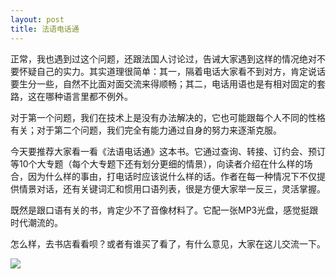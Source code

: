 ```yaml
---
layout: post
title: 法语电话通
---
```




正常，我也遇到过这个问题，还跟法国人讨论过，告诫大家遇到这样的情况绝对不要怀疑自己的实力。其实道理很简单：其一，隔着电话大家看不到对方，肯定说话要生分一些，自然不比面对面交流来得顺畅；其二，电话用语也是有相对固定的套路，这在哪种语言里都不例外。

对于第一个问题，我们在技术上是没有办法解决的，它也可能跟每个人不同的性格有关；对于第二个问题，我们完全有能力通过自身的努力来逐渐克服。

今天要推荐大家看一看《法语电话通》这本书。它通过查询、转接、订约会、预订等10个大专题（每个大专题下还有划分更细的情景），向读者介绍在什么样的场合，因为什么样的事由，打电话时应该说什么样的话。作者在每一种情况下不仅提供情景对话，还有关键词汇和惯用口语列表，很是方便大家举一反三，灵活掌握。

既然是跟口语有关的书，肯定少不了音像材料了。它配一张MP3光盘，感觉挺跟时代潮流的。

怎么样，去书店看看呗？或者有谁买了看了，有什么意见，大家在这儿交流一下。

![](http://www.francaisblog.com/fy/images/_copy7.jpg)

